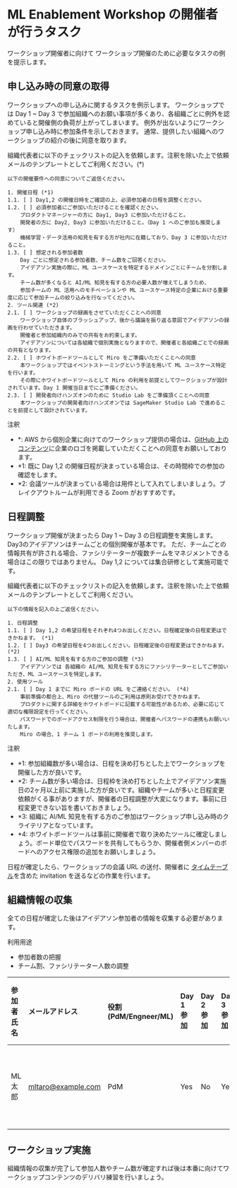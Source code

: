 # ML Enablement Workshop の開催者が行うタスク

ワークショップ開催者に向けて ワークショップ開催のために必要なタスクの例を提示します。


## 申し込み時の同意の取得

ワークショップへの申し込みに関するタスクを例示します。
ワークショップでは Day 1 ~ Day 3 で参加組織へのお願い事項が多くあり、各組織ごとに例外を認めていると開催側の負荷が上がってしまいます。
例外が出ないようにワークショップ申し込み時に参加条件を示しておきます。
通常、提供したい組織へのワークショップの紹介の後に同意を取ります。

組織代表者に以下のチェックリストの記入を依頼します。注釈を除いた上で依頼メールのテンプレートとしてご利用ください。(*)

```
以下の開催要件への同意についてご返信ください。

1. 開催日程 (*1)
1.1. [ ] Day1,2 の開催日時をご確認の上、必須参加者の日程を調整ください。
1.2. [ ] 必須参加者にご参加いただけることを確認ください。
    プロダクトマネージャーの方に Day1, Day3 に参加いただけること。
    開発者の方に Day2, Day3 に参加いただけること。（Day 1 へのご参加も推奨します）
    機械学習・データ活用の知見を有する方が社内に在籍しており、Day 3 に参加いただけること。
1.3. [ ] 想定される参加者数
    Day ごとに想定される参加者数、チーム数をご回答ください。
    アイデアソン実施の際に、ML ユースケースを特定するドメインごとにチームを分割します。
    チーム数が多くなると AI/ML 知見を有する方の必要人数が増えてしまうため、
    参加チームの ML 活用へのモチベーションや ML ユースケース特定の企業における重要度に応じて参加チームの絞り込みを行なってください。
2. ツール関連 (*2)
2.1. [ ] ワークショップの録画をさせていただくことへの同意
    ワークショップ自体のブラッシュアップ、後から議論を振り返る意図でアイデアソンの録画を行わせていただきます。
    開催者と参加組織内のみでの共有をお約束します。
    アイデアソンについては各組織で個別実施となりますので、開催者と各組織ごとでの録画の共有となります。
2.2. [ ] ホワイトボードツールとして Miro をご準備いただくことへの同意
    本ワークショップではイベントストーミングという手法を用いて ML ユースケース特定を行います。
    その際にホワイトボードツールとして Miro の利用を前提としてワークショップが設計されています。Day 1 開催当日までにご準備ください。
2.3. [ ] 開発者向けハンズオンのために Studio Lab をご準備頂くことへの同意
    本ワークショップの開発者向けハンズオンでは SageMaker Studio Lab で進めることを前提として設計されています。
```

注釈

- *: AWS から個別企業に向けてのワークショップ提供の場合は、[GitHub 上のコンテンツ](https://github.com/aws-samples/aws-ml-enablement-workshop)に企業のロゴを掲載していただくことへの同意をお願いしております。
- *1: 既に Day 1,2 の開催日程が決まっている場合は、その時間枠での参加の確認をします。
- *2: 会議ツールが決まっている場合は用件として入れてしまいましょう。ブレイクアウトルームが利用できる Zoom がおすすめです。

## 日程調整

ワークショップ開催が決まったら Day 1 ~ Day 3 の日程調整を実施します。
Day3のアイデアソンはチームごとの個別開催が基本です。
ただ、チームごとの情報共有が許される場合、ファシリテーターが複数チームをマネジメントできる場合はこの限りではありません。
Day 1,2 については集合研修として実施可能です。

組織代表者に以下のチェックリストの記入を依頼します。注釈を除いた上で依頼メールのテンプレートとしてご利用ください。

```
以下の情報を記入の上ご返信ください。

1. 日程調整
1.1. [ ] Day 1,2 の希望日程をそれぞれ4つお出しください。日程確定後の日程変更はできかねます。 (*1)
1.2. [ ] Day3 の希望日程を4つお出しください。日程確定後の日程変更はできかねます。 (*2)
1.3. [ ] AI/ML 知見を有する方のご参加の調整 (*3)
    アイデアソンでは 各組織の AI/ML 知見を有する方にファシリテーターとしてご参加いただき、ML ユースケースを特定します。
2. 使用ツール
2.1. [ ] Day 1 までに Miro ボードの URL をご連絡ください。 (*4)
    事前準備の都合上、Miro の代替ツールのご利用は原則お受けできかねます。
    プロダクトに関する詳細をホワイトボードに記載する可能性があるため、必要に応じて適切な権限設定を行ってください。
    パスワードでのボードアクセス制限を行う場合は、開催者へパスワードの連携もお願いいたします。
    Miro の場合、1 チーム 1 ボードの利用を推奨します。
```

注釈

- *1: 参加組織数が多い場合は、日程を決め打ちとした上でワークショップを開催した方が良いです。
- *2: チーム数が多い場合は、日程枠を決め打ちとした上でアイデアソン実施日の2ヶ月以上前に実施した方が良いです。組織やチームが多いと日程変更依頼がくる事がありますが、開催者の日程調整が大変になります。事前に日程変更できない旨を書いておきましょう。
- *3: 組織に AI/ML 知見を有する方のご参加はワークショップ申し込み時のクライテリアとなっています。
- *4: ホワイトボードツールは事前に開催者で取り決めたツールに確定しましょう。ボード単位でパスワードを共有してもらうか、開催者側メンバーのボードへのアクセス権限の追加をお願いしましょう。

日程が確定したら、ワークショップの会議 URL の送付、開催者に [タイムテーブル](/timetable.md)を含めた invitation を送るなどの作業を行います。

## 組織情報の収集

全ての日程が確定した後はアイデアソン参加者の情報を収集する必要があります。

利用用途

- 参加者数の把握
- チーム割、ファシリテーター人数の調整

|参加者氏名|メールアドレス|役割(PdM/Engneer/ML)|Day 1 参加|Day 2 参加|Day 3 参加|担当サービス|チーム分け|
|:--|:--|:--|:--|:--|:--|:--|:--|
|ML 太郎|mltaro@example.com|PdM|Yes|No|Yes|XXサービスYY機能|XXサービス|

## ワークショップ実施

組織情報の収集が完了して参加人数やチーム数が確定すれば後は本番に向けてワークショップコンテンツのデリバリ練習を行いましょう。